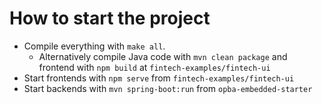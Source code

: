 # How to start the project

* Compile everything with `make all`. 
    * Alternatively compile Java code with `mvn clean package` and frontend with `npm build` at `fintech-examples/fintech-ui`
* Start frontends with `npm serve` from `fintech-examples/fintech-ui`
* Start backends with `mvn spring-boot:run` from `opba-embedded-starter`
